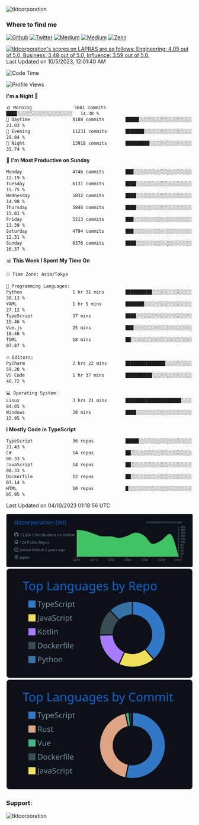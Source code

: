 <p align="left"> <img src="https://komarev.com/ghpvc/?username=tktcorporation&label=Profile%20views&color=0e75b6&style=flat" alt="tktcorporation" /> </p>

<h3>Where to find me</h3>
<p>
<a href="https://github.com/tktcorporation" target="_blank"><img alt="Github" src="https://img.shields.io/badge/GitHub-%2312100E.svg?&style=for-the-badge&logo=Github&logoColor=white" /></a>
<a href="https://twitter.com/tktcorporation" target="_blank"><img alt="Twitter" src="https://img.shields.io/badge/twitter-%231DA1F2.svg?&style=for-the-badge&logo=twitter&logoColor=white" /></a>
<a href="https://www.linkedin.com/in/tktcorporation" target="_blank"><img alt="Medium" src="https://img.shields.io/badge/linkdin-0a66c2.svg?&style=for-the-badge&logo=linkedin&logoColor=white" /></a>
<a href="https://qiita.com/tktcorporation" target="_blank"><img alt="Medium" src="https://img.shields.io/badge/qiita-55C500.svg?&style=for-the-badge&logo=qiita&logoColor=white" /></a>
<a href="https://zenn.dev/tktcorporation" target="_blank"><img alt="Zenn" src="https://img.shields.io/badge/Zenn-3EA8FF.svg?&style=for-the-badge&logo=Zenn&logoColor=white" /></a>
</p>

<!--START_SECTION:lapras-card-->
<p ><a href="https://lapras.com/public/tktcorporation" target="_blank" rel="noopener noreferrer"><img alt="tktcorporation's scores on LAPRAS are as follows: Engineering: 4.05 out of 5.0, Business: 3.48 out of 5.0, Influence: 3.59 out of 5.0." src="https://lapras-card-generator.vercel.app/api/svg?e=4.05&b=3.48&i=3.59&b1=%23232323&b2=%236d6d6d&i1=%23212121&i2=%23818181&l=en" width="300" ></a>  
Last Updated on 10/5/2023, 12:01:40 AM</p>
<!--END_SECTION:lapras-card-->
  
<!--START_SECTION:waka-->
![Code Time](http://img.shields.io/badge/Code%20Time-1%2C164%20hrs%2051%20mins-blue)

![Profile Views](http://img.shields.io/badge/Profile%20Views-1-blue)

**I'm a Night 🦉** 

```text
🌞 Morning                5601 commits        ████░░░░░░░░░░░░░░░░░░░░░   14.38 % 
🌆 Daytime                8188 commits        █████░░░░░░░░░░░░░░░░░░░░   21.03 % 
🌃 Evening                11231 commits       ███████░░░░░░░░░░░░░░░░░░   28.84 % 
🌙 Night                  13918 commits       █████████░░░░░░░░░░░░░░░░   35.74 % 
```
📅 **I'm Most Productive on Sunday** 

```text
Monday                   4746 commits        ███░░░░░░░░░░░░░░░░░░░░░░   12.19 % 
Tuesday                  6131 commits        ████░░░░░░░░░░░░░░░░░░░░░   15.75 % 
Wednesday                5832 commits        ████░░░░░░░░░░░░░░░░░░░░░   14.98 % 
Thursday                 5846 commits        ████░░░░░░░░░░░░░░░░░░░░░   15.01 % 
Friday                   5213 commits        ███░░░░░░░░░░░░░░░░░░░░░░   13.39 % 
Saturday                 4794 commits        ███░░░░░░░░░░░░░░░░░░░░░░   12.31 % 
Sunday                   6376 commits        ████░░░░░░░░░░░░░░░░░░░░░   16.37 % 
```


📊 **This Week I Spent My Time On** 

```text
🕑︎ Time Zone: Asia/Tokyo

💬 Programming Languages: 
Python                   1 hr 31 mins        ██████████░░░░░░░░░░░░░░░   38.13 % 
YAML                     1 hr 5 mins         ███████░░░░░░░░░░░░░░░░░░   27.12 % 
TypeScript               37 mins             ████░░░░░░░░░░░░░░░░░░░░░   15.46 % 
Vue.js                   25 mins             ███░░░░░░░░░░░░░░░░░░░░░░   10.46 % 
TOML                     18 mins             ██░░░░░░░░░░░░░░░░░░░░░░░   07.87 % 

🔥 Editors: 
PyCharm                  2 hrs 22 mins       ███████████████░░░░░░░░░░   59.28 % 
VS Code                  1 hr 37 mins        ██████████░░░░░░░░░░░░░░░   40.72 % 

💻 Operating System: 
Linux                    3 hrs 21 mins       █████████████████████░░░░   84.05 % 
Windows                  38 mins             ████░░░░░░░░░░░░░░░░░░░░░   15.95 % 
```

**I Mostly Code in TypeScript** 

```text
TypeScript               36 repos            █████░░░░░░░░░░░░░░░░░░░░   21.43 % 
C#                       14 repos            ██░░░░░░░░░░░░░░░░░░░░░░░   08.33 % 
JavaScript               14 repos            ██░░░░░░░░░░░░░░░░░░░░░░░   08.33 % 
Dockerfile               12 repos            ██░░░░░░░░░░░░░░░░░░░░░░░   07.14 % 
HTML                     10 repos            █░░░░░░░░░░░░░░░░░░░░░░░░   05.95 % 
```




 Last Updated on 04/10/2023 01:18:56 UTC
<!--END_SECTION:waka-->

[![](https://raw.githubusercontent.com/tktcorporation/tktcorporation/master/profile-summary-card-output/github_dark/0-profile-details.svg)](https://github.com/vn7n24fzkq/github-profile-summary-cards)
[![](https://raw.githubusercontent.com/tktcorporation/tktcorporation/master/profile-summary-card-output/github_dark/1-repos-per-language.svg)](https://github.com/vn7n24fzkq/github-profile-summary-cards) [![](https://raw.githubusercontent.com/tktcorporation/tktcorporation/master/profile-summary-card-output/github_dark/2-most-commit-language.svg)](https://github.com/vn7n24fzkq/github-profile-summary-cards)

<h3 align="left">Support:</h3>
<p><a href="https://www.buymeacoffee.com/tktcorporation"> <img align="left" src="https://cdn.buymeacoffee.com/buttons/v2/default-yellow.png" height="50" width="210" alt="tktcorporation" /></a></p><br><br>
